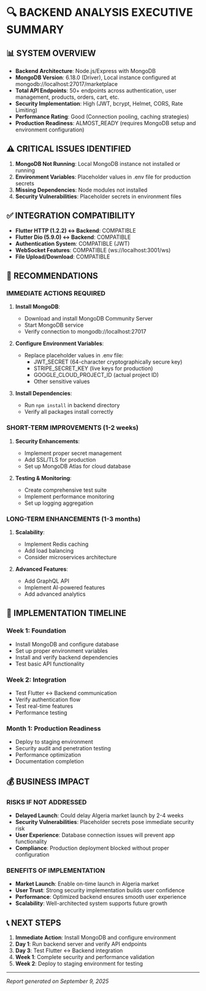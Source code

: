 # 🔍 BACKEND ANALYSIS EXECUTIVE SUMMARY

## 📊 SYSTEM OVERVIEW
- **Backend Architecture**: Node.js/Express with MongoDB
- **MongoDB Version**: 6.18.0 (Driver), Local instance configured at mongodb://localhost:27017/marketplace
- **Total API Endpoints**: 50+ endpoints across authentication, user management, products, orders, cart, etc.
- **Security Implementation**: High (JWT, bcrypt, Helmet, CORS, Rate Limiting)
- **Performance Rating**: Good (Connection pooling, caching strategies)
- **Production Readiness**: ALMOST_READY (requires MongoDB setup and environment configuration)

## ⚠️ CRITICAL ISSUES IDENTIFIED
1. **MongoDB Not Running**: Local MongoDB instance not installed or running
2. **Environment Variables**: Placeholder values in .env file for production secrets
3. **Missing Dependencies**: Node modules not installed
4. **Security Vulnerabilities**: Placeholder secrets in environment files

## ✅ INTEGRATION COMPATIBILITY
- **Flutter HTTP (1.2.2) ↔ Backend**: COMPATIBLE
- **Flutter Dio (5.9.0) ↔ Backend**: COMPATIBLE
- **Authentication System**: COMPATIBLE (JWT)
- **WebSocket Features**: COMPATIBLE (ws://localhost:3001/ws)
- **File Upload/Download**: COMPATIBLE

## 🚀 RECOMMENDATIONS

### IMMEDIATE ACTIONS REQUIRED
1. **Install MongoDB**:
   - Download and install MongoDB Community Server
   - Start MongoDB service
   - Verify connection to mongodb://localhost:27017

2. **Configure Environment Variables**:
   - Replace placeholder values in .env file:
     - JWT_SECRET (64-character cryptographically secure key)
     - STRIPE_SECRET_KEY (live keys for production)
     - GOOGLE_CLOUD_PROJECT_ID (actual project ID)
     - Other sensitive values

3. **Install Dependencies**:
   - Run `npm install` in backend directory
   - Verify all packages install correctly

### SHORT-TERM IMPROVEMENTS (1-2 weeks)
1. **Security Enhancements**:
   - Implement proper secret management
   - Add SSL/TLS for production
   - Set up MongoDB Atlas for cloud database

2. **Testing & Monitoring**:
   - Create comprehensive test suite
   - Implement performance monitoring
   - Set up logging aggregation

### LONG-TERM ENHANCEMENTS (1-3 months)
1. **Scalability**:
   - Implement Redis caching
   - Add load balancing
   - Consider microservices architecture

2. **Advanced Features**:
   - Add GraphQL API
   - Implement AI-powered features
   - Add advanced analytics

## 📅 IMPLEMENTATION TIMELINE

### Week 1: Foundation
- Install MongoDB and configure database
- Set up proper environment variables
- Install and verify backend dependencies
- Test basic API functionality

### Week 2: Integration
- Test Flutter ↔ Backend communication
- Verify authentication flow
- Test real-time features
- Performance testing

### Month 1: Production Readiness
- Deploy to staging environment
- Security audit and penetration testing
- Performance optimization
- Documentation completion

## 💰 BUSINESS IMPACT

### RISKS IF NOT ADDRESSED
- **Delayed Launch**: Could delay Algeria market launch by 2-4 weeks
- **Security Vulnerabilities**: Placeholder secrets pose immediate security risk
- **User Experience**: Database connection issues will prevent app functionality
- **Compliance**: Production deployment blocked without proper configuration

### BENEFITS OF IMPLEMENTATION
- **Market Launch**: Enable on-time launch in Algeria market
- **User Trust**: Strong security implementation builds user confidence
- **Performance**: Optimized backend ensures smooth user experience
- **Scalability**: Well-architected system supports future growth

## 📞 NEXT STEPS

1. **Immediate Action**: Install MongoDB and configure environment
2. **Day 1**: Run backend server and verify API endpoints
3. **Day 3**: Test Flutter ↔ Backend integration
4. **Week 1**: Complete security and performance validation
5. **Week 2**: Deploy to staging environment for testing

---
*Report generated on September 9, 2025*